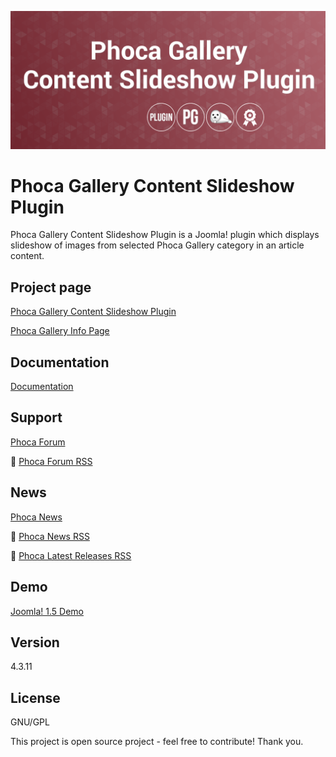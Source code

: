 



![Phoca Gallery Content Slideshow Plugin](https://github.com/PhocaCz/PhocaGalleryContentSlideshowPlugin/blob/master/phocagalleryslideshow.png)

# Phoca Gallery Content Slideshow Plugin



Phoca Gallery Content Slideshow Plugin is a Joomla! plugin which displays slideshow of images from selected Phoca Gallery category in an article content.



## Project page

[Phoca Gallery Content Slideshow Plugin](https://www.phoca.cz/phocagallery-slideshow-plugin)

[Phoca Gallery Info Page](https://www.phoca.cz/project/phocagallery-joomla-gallery)



## Documentation

[Documentation](https://www.phoca.cz/documentation/category/19-phoca-gallery-slideshow-plugin)



## Support

[Phoca Forum](https://www.phoca.cz/forum)

:bell: [Phoca Forum RSS](https://www.phoca.cz/forum/app.php/feed)



## News

[Phoca News](https://www.phoca.cz/news)

:bell: [Phoca News RSS](https://www.phoca.cz/news?format=feed&type=rss)

:bell: [Phoca Latest Releases RSS](https://www.phoca.cz/download/feed/111?format=feed&type=rss)



## Demo

[Joomla! 1.5 Demo](https://www.phoca.cz/demo/)



## Version

4.3.11



## License

GNU/GPL



This project is open source project - feel free to contribute! Thank you.
